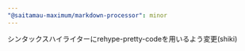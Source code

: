 ```yaml
---
"@saitamau-maximum/markdown-processor": minor
---
```


シンタックスハイライターにrehype-pretty-codeを用いるよう変更(shiki)
